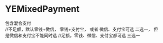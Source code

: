 # YEMixedPayment
包含混合支付  
//不足额，默认零钱+微信，  零钱+支付宝， 或者   微信、支付宝可选 二选一，  但是微信和支付宝不能同时选 
//足额，零钱、微信、支付宝都可选    三选一
